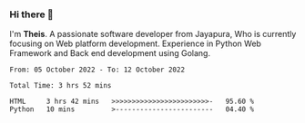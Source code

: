 ### Hi there 👋

I'm <b>Theis</b>. A passionate software developer from Jayapura, Who is currently focusing on Web platform development. Experience in Python Web Framework and Back end development using Golang.

 
 <!--START_SECTION:waka-->

```text
From: 05 October 2022 - To: 12 October 2022

Total Time: 3 hrs 52 mins

HTML     3 hrs 42 mins   >>>>>>>>>>>>>>>>>>>>>>>>-   95.60 %
Python   10 mins         >------------------------   04.40 %
```

<!--END_SECTION:waka-->
